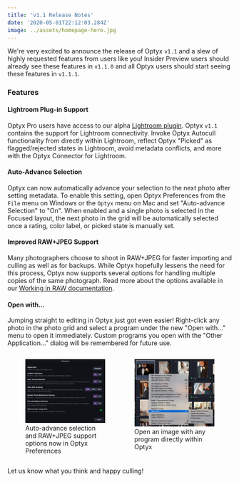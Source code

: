 ```yaml
---
title: 'v1.1 Release Notes'
date: '2020-05-01T22:12:03.284Z'
image: ../assets/homepage-hero.jpg
---
```


We're very excited to announce the release of Optyx `v1.1` and a slew of highly requested features from users like you! Insider Preview users should already see these features in `v1.1.0` and all Optyx users should start seeing these features in `v1.1.1`.

### Features

#### Lightroom Plug-in Support

Optyx Pro users have access to our alpha [Lightroom plugin](/posts/2020/04/lightroom-plugin/). Optyx `v1.1` contains the support for Lightroom connectivity. Invoke Optyx Autocull functionality from directly within Lightroom, reflect Optyx "Picked" as flagged/rejected states in Lightroom, avoid metadata conflicts, and more with the Optyx Connector for Lightroom.

#### Auto-Advance Selection

Optyx can now automatically advance your selection to the next photo after setting metadata. To enable this setting, open Optyx Preferences from the `File` menu on Windows or the `Optyx` menu on Mac and set "Auto-advance Selection" to "On". When enabled and a single photo is selected in the Focused layout, the next photo in the grid will be automatically selected once a rating, color label, or picked state is manually set.

#### Improved RAW+JPEG Support

Many photographers choose to shoot in RAW+JPEG for faster importing and culling as well as for backups. While Optyx hopefully lessens the need for this process, Optyx now supports several options for handling multiple copies of the same photograph. Read more about the options available in our [Working in RAW documentation](/tutorials/working-in-raw/#handling-rawjpeg-files-simultaneously).

#### Open with...

Jumping straight to editing in Optyx just got even easier! Right-click any photo in the photo grid and select a program under the new "Open with..." menu to open it immediately. Custom programs you open with the "Other Application..." dialog will be remembered for future use.

<div style="display: flex; flex-direction: row">

<figure style="width: 45%; display: inline-block">
<img src="../assets/preferences-2020-05.png"/>
<figcaption>Auto-advance selection and RAW+JPEG support options now in Optyx Preferences</figcaption>
</figure>

<figure style="width: 45%; display: inline-block; margin-left: 5%;">
<img src="../assets/open-with.png"/>
<figcaption>Open an image with any program directly within Optyx</figcaption>
</figure>

</div>

Let us know what you think and happy culling!
